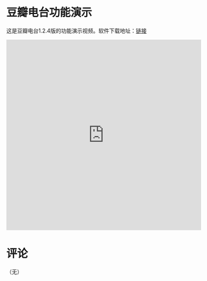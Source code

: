 # 豆瓣电台功能演示

这是豆瓣电台1.2.4版的功能演示视频。软件下载地址：[链接](/article/doubanfm)

<iframe height=498 width=510 src="http://player.youku.com/embed/XMzAwNDgyNjg0" frameborder=0 "allowfullscreen"></iframe>

# 评论

（无）

